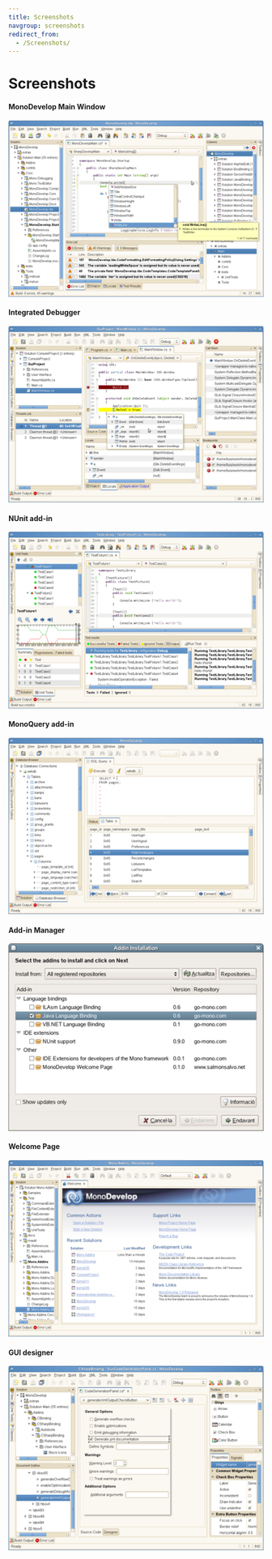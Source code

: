 ```yaml
---
title: Screenshots
navgroup: screenshots
redirect_from:
  - /Screenshots/
---
```


Screenshots
===========

#### MonoDevelop Main Window

[![ss-main-window.png](/images/201-ss-main-window.png)
](/images/201-ss-main-window.png "The Main Window")

#### Integrated Debugger

[![ss-debug-session.png](/images/206-ss-debug-session.png)](/images/206-ss-debug-session.png "Integrated Debugger")

#### NUnit add-in

[![ss-nunit.png](/images/202-ss-nunit.png)](/images/202-ss-nunit.png "NUnit Add-in")

#### MonoQuery add-in

[![ss-database.png](/images/204-ss-database.png)](/images/204-ss-database.png "Database Add-in")

#### Add-in Manager

[![ss-addin-manager.png](/images/257-ss-addin-manager.png)](/images/257-ss-addin-manager.png "Add-in Manager")

#### Welcome Page

[![ss-welcome.png](/images/205-ss-welcome.png)
](/images/205-ss-welcome.png "Welcome Page")

#### GUI designer

[![ss-stetic.png](/images/203-ss-stetic.png)](/images/203-ss-stetic.png "GTK# Designer")


